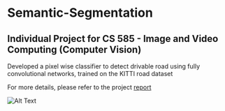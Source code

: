 # Semantic-Segmentation <br />

## Individual Project for CS 585 - Image and Video Computing (Computer Vision) <br />


Developed a pixel wise classifier to detect drivable road using fully convolutional networks, trained on the KITTI road dataset<br />

For more details, please refer to the project [report](http://htmlpreview.github.io/?https://github.com/mzraghib/Semantic-Segmentation/blob/master/p3.html)

![Alt Text](https://media.giphy.com/media/AFIOlDkWZzYPk7jZWz/giphy.gif)
